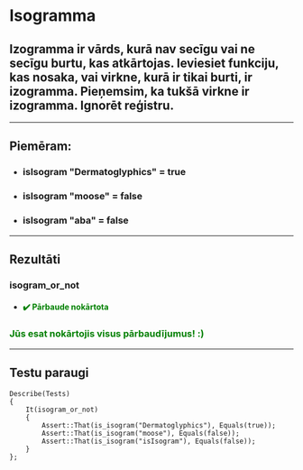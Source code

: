 # **Isogramma**

## **Izogramma ir vārds, kurā nav secīgu vai ne secīgu burtu, kas atkārtojas. Ieviesiet funkciju, kas nosaka, vai virkne, kurā ir tikai burti, ir izogramma. Pieņemsim, ka tukšā virkne ir izogramma. Ignorēt reģistru.**
------
## **Piemēram:**

* ###  isIsogram "Dermatoglyphics" = true
* ###  isIsogram "moose" = false
* ###  isIsogram "aba" = false

---
## **Rezultāti**


###    isogram_or_not
- #### <span style="color:green">:heavy_check_mark: Pārbaude nokārtota</span>


### <span style="color:green"> Jūs esat nokārtojis visus pārbaudījumus! :)</span>

---
## **Testu paraugi**
```
Describe(Tests)
{
    It(isogram_or_not)
    {
        Assert::That(is_isogram("Dermatoglyphics"), Equals(true));
        Assert::That(is_isogram("moose"), Equals(false));
        Assert::That(is_isogram("isIsogram"), Equals(false));
    }
};